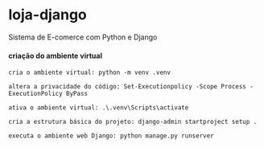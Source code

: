 # loja-django
Sistema de E-comerce com Python e Django

#### criação do ambiente virtual
```
cria o ambiente virtual: python -m venv .venv

altera a privacidade do código: Set-Executionpolicy -Scope Process -ExecutionPolicy ByPass

ativa o ambiente virtual: .\.venv\Scripts\activate

cria a estrutura básica do projeto: django-admin startproject setup .

executa o ambiente web Django: python manage.py runserver
```